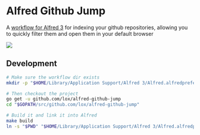 # Alfred Github Jump

A [workflow for Alfred 3](https://www.alfredapp.com/help/workflows/) for indexing your github repositories, allowing you to quickly filter them and open them in your default browser

![](http://lachlan.me/s/wvjHZ.png)


## Development

```bash
# Make sure the workflow dir exists
mkdir -p "$HOME/Library/Application Support/Alfred 3/Alfred.alfredpreferences/workflows"

# Then checkout the project
go get -u github.com/lox/alfred-github-jump
cd "$GOPATH/src/github.com/lox/alfred-github-jump"

# Build it and link it into Alfred
make build
ln -s "$PWD" "$HOME/Library/Application Support/Alfred 3/Alfred.alfredpreferences/workflows/alfred-github-jump"

